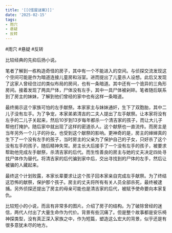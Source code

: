 ```yaml
---
title: '[[《怪屋谜案》]]'
date: '2025-02-15'
tags:
- 雨穴
- 悬疑
- 反转
---
```

#雨穴 #悬疑 #反转 

比较经典的先抑后扬小说。

笔者了解到一栋构造奇怪的房子，其中有一个不能进入的空间。与侦探交流发现这个空间可能是作为暗道连接儿童房和浴室。进而提出了儿童杀人设想。此后又发现了这家人曾经住过的类似布局的房间，也有一条暗道。其中还有一个诡异的三角形房间。接着发现了两具尸体，尸体没有左手，其中一具尸体被剁碎。笔者随后联系到了房主的妹妹，了解到他们曾经的家中也有这样一条暗道。

最终揭示这个家族可怕的左手献祭。本家家主与妹妹通奸，生下了双胞胎，其中二儿子没有左手。为了争宠，本家弟弟清吉的二夫人提出了左手献祭。让本家将没有左手的二儿子关起来，然后10岁到13岁每年都杀一个清吉家的孩子，而让大儿子帮他打掩护。随后家中就出现了这样的密道杀人。这个献祭也一直流传。而房主是当年另外一个儿子的孙女。也受到这个献祭的影响。更神奇的是，房主的婶婶真的生下了一个没有左手的孩子，当时房主的父亲为了保护自己的子女，只好杀了这个没有左手的孩子，随后精神失常。房主长大后接手了一个没有左手的孩子，被要求帮助他完成左手献祭，杀清吉家的后代。而生性善良的房主与她的丈夫决定四处寻找尸体作为替代。将清吉家的后代骗到家中后，交出寻找到的尸体的左手，然后让被骗的人藏起来。

最终这个计划败露，本家长辈要求让这个孩子回本家亲自完成左手献祭。为了终结这恐怖的献祭，保护那个孩子。房主的丈夫将所有有关人员全部杀死，最终被逮捕。另外侦探还提出了房主的母亲可能也是清吉家的后代，被赋予使命要向本家复仇。

比较短小的小说，而且有非常多的图片。介绍了房子的结构。为了破除曾经的迷信，两代人付出了大量生命作为代价。背景有些沉痛了。但是整个故事都是安乐椅神探类型，没有真正深入家族之中，作为短篇，塑造这么宏大的背景，似乎还是有很多意犹未尽的地方。
